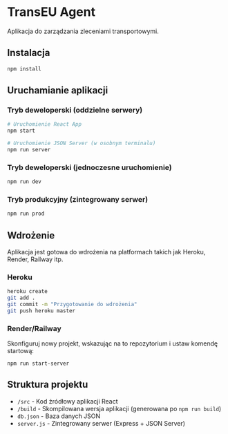 # TransEU Agent

Aplikacja do zarządzania zleceniami transportowymi.

## Instalacja

```bash
npm install
```

## Uruchamianie aplikacji

### Tryb deweloperski (oddzielne serwery)

```bash
# Uruchomienie React App
npm start

# Uruchomienie JSON Server (w osobnym terminalu)
npm run server
```

### Tryb deweloperski (jednoczesne uruchomienie)

```bash
npm run dev
```

### Tryb produkcyjny (zintegrowany serwer)

```bash
npm run prod
```

## Wdrożenie

Aplikacja jest gotowa do wdrożenia na platformach takich jak Heroku, Render, Railway itp.

### Heroku

```bash
heroku create
git add .
git commit -m "Przygotowanie do wdrożenia"
git push heroku master
```

### Render/Railway

Skonfiguruj nowy projekt, wskazując na to repozytorium i ustaw komendę startową:

```
npm run start-server
```

## Struktura projektu

- `/src` - Kod źródłowy aplikacji React
- `/build` - Skompilowana wersja aplikacji (generowana po `npm run build`)
- `db.json` - Baza danych JSON
- `server.js` - Zintegrowany serwer (Express + JSON Server)
